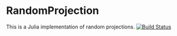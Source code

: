 # RandomProjection

This is a Julia implementation of random projections.
[![Build Status](https://github.com/kcin96/RandomProjection.jl/actions/workflows/CI.yml/badge.svg?branch=main)](https://github.com/kcin96/RandomProjection.jl/actions/workflows/CI.yml?query=branch%3Amain)

